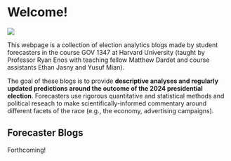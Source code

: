 # Welcome! 

![](national_partisan_dist.png)

This webpage is a collection of election analytics blogs made by student forecasters in the course GOV 1347 at Harvard University (taught by Professor Ryan Enos with teaching fellow Matthew Dardet and course assistants Ethan Jasny and Yusuf Mian). 

The goal of these blogs is to provide **descriptive analyses and regularly updated predictions around the outcome of the 2024 presidential election**. Forecasters use rigorous quantitative and statistical methods and political reseach to make scientifically-informed commentary around different facets of the race (e.g., the economy, advertising campaigns). 


## Forecaster Blogs

Forthcoming! 